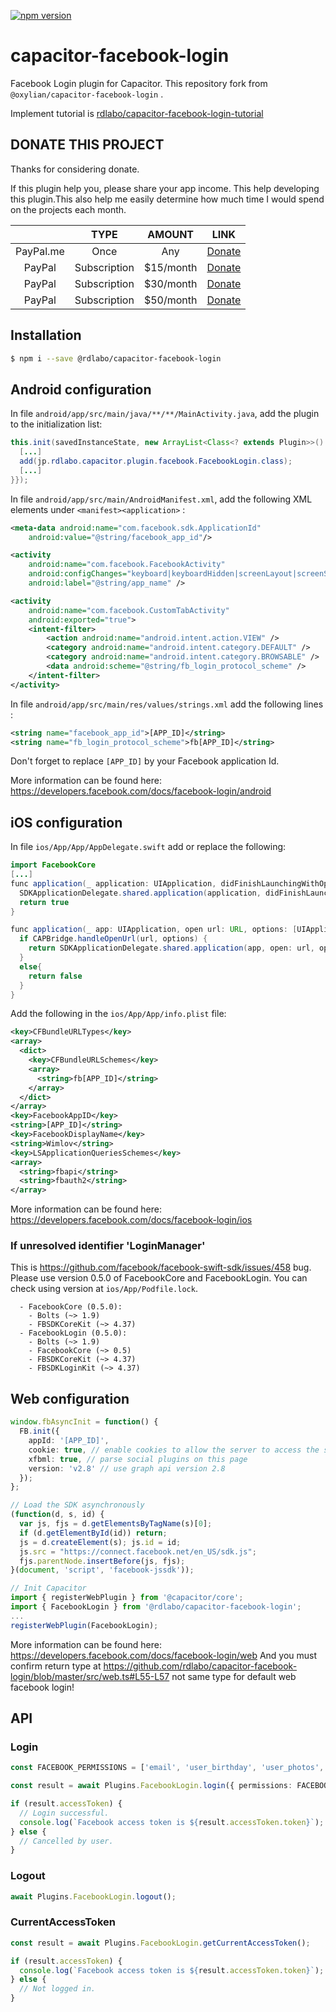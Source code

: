 [![npm version](https://badge.fury.io/js/%40rdlabo%2Fcapacitor-facebook-login.svg)](https://badge.fury.io/js/%40rdlabo%2Fcapacitor-facebook-login)

# capacitor-facebook-login
Facebook Login plugin for Capacitor. This repository fork from `@oxylian/capacitor-facebook-login` .

Implement tutorial is [rdlabo/capacitor-facebook-login-tutorial](https://github.com/rdlabo/capacitor-facebook-login-tutorial)

## DONATE THIS PROJECT
Thanks for considering donate.

If this plugin help you, please share your app income. This help developing this plugin.This also help me easily determine how much time I would spend on the projects each month.

|  | TYPE | AMOUNT | LINK |
|:--:|:--:|:--:|:--:|
| PayPal.me | Once | Any | [Donate](https://www.paypal.me/rdlabo) |
| PayPal | Subscription | $15/month | [Donate](https://www.paypal.com/cgi-bin/webscr?cmd=_s-xclick&hosted_button_id=JHYSDYQB29MLC) |
| PayPal | Subscription | $30/month | [Donate](https://www.paypal.com/cgi-bin/webscr?cmd=_s-xclick&hosted_button_id=RCJ8A3KXG928A) |
| PayPal | Subscription | $50/month | [Donate](https://www.paypal.com/cgi-bin/webscr?cmd=_s-xclick&hosted_button_id=U2RQUKRPDA35C) |

## Installation

```bash
$ npm i --save @rdlabo/capacitor-facebook-login
```

## Android configuration

In file `android/app/src/main/java/**/**/MainActivity.java`, add the plugin to the initialization list:

```java
this.init(savedInstanceState, new ArrayList<Class<? extends Plugin>>() {{
  [...]
  add(jp.rdlabo.capacitor.plugin.facebook.FacebookLogin.class);
  [...]
}});
```

In file `android/app/src/main/AndroidManifest.xml`, add the following XML elements under `<manifest><application>` :

```xml
<meta-data android:name="com.facebook.sdk.ApplicationId"
    android:value="@string/facebook_app_id"/>

<activity
    android:name="com.facebook.FacebookActivity"
    android:configChanges="keyboard|keyboardHidden|screenLayout|screenSize|orientation"
    android:label="@string/app_name" />

<activity
    android:name="com.facebook.CustomTabActivity"
    android:exported="true">
    <intent-filter>
        <action android:name="android.intent.action.VIEW" />
        <category android:name="android.intent.category.DEFAULT" />
        <category android:name="android.intent.category.BROWSABLE" />
        <data android:scheme="@string/fb_login_protocol_scheme" />
    </intent-filter>
</activity>
```

In file `android/app/src/main/res/values/strings.xml` add the following lines :

```xml
<string name="facebook_app_id">[APP_ID]</string>
<string name="fb_login_protocol_scheme">fb[APP_ID]</string>
```

Don't forget to replace `[APP_ID]` by your Facebook application Id.

More information can be found here: https://developers.facebook.com/docs/facebook-login/android

## iOS configuration

In file `ios/App/App/AppDelegate.swift` add or replace the following:

```java
import FacebookCore
[...]
func application(_ application: UIApplication, didFinishLaunchingWithOptions launchOptions: [UIApplication.LaunchOptionsKey: Any]?) -> Bool {
  SDKApplicationDelegate.shared.application(application, didFinishLaunchingWithOptions: launchOptions)
  return true
}

func application(_ app: UIApplication, open url: URL, options: [UIApplication.OpenURLOptionsKey : Any] = [:]) -> Bool {
  if CAPBridge.handleOpenUrl(url, options) {
    return SDKApplicationDelegate.shared.application(app, open: url, options: options)
  }
  else{
    return false
  }
}
```

Add the following in the `ios/App/App/info.plist` file:

```xml
<key>CFBundleURLTypes</key>
<array>
  <dict>
    <key>CFBundleURLSchemes</key>
    <array>
      <string>fb[APP_ID]</string>
    </array>
  </dict>
</array>
<key>FacebookAppID</key>
<string>[APP_ID]</string>
<key>FacebookDisplayName</key>
<string>Wimlov</string>
<key>LSApplicationQueriesSchemes</key>
<array>
  <string>fbapi</string>
  <string>fbauth2</string>
</array>
```

More information can be found here: https://developers.facebook.com/docs/facebook-login/ios

### If unresolved identifier 'LoginManager'

This is https://github.com/facebook/facebook-swift-sdk/issues/458 bug.
Please use version 0.5.0 of FacebookCore and FacebookLogin. You can check using version at `ios/App/Podfile.lock`.

```Podfile.lock
  - FacebookCore (0.5.0):
    - Bolts (~> 1.9)
    - FBSDKCoreKit (~> 4.37)
  - FacebookLogin (0.5.0):
    - Bolts (~> 1.9)
    - FacebookCore (~> 0.5)
    - FBSDKCoreKit (~> 4.37)
    - FBSDKLoginKit (~> 4.37)
```

## Web configuration

```ts
window.fbAsyncInit = function() {
  FB.init({
    appId: '[APP_ID]',
    cookie: true, // enable cookies to allow the server to access the session
    xfbml: true, // parse social plugins on this page
    version: 'v2.8' // use graph api version 2.8
  });
};

// Load the SDK asynchronously
(function(d, s, id) {
  var js, fjs = d.getElementsByTagName(s)[0];
  if (d.getElementById(id)) return;
  js = d.createElement(s); js.id = id;
  js.src = "https://connect.facebook.net/en_US/sdk.js";
  fjs.parentNode.insertBefore(js, fjs);
}(document, 'script', 'facebook-jssdk'));
```

```ts
// Init Capacitor
import { registerWebPlugin } from '@capacitor/core';
import { FacebookLogin } from '@rdlabo/capacitor-facebook-login';
...
registerWebPlugin(FacebookLogin);
```

More information can be found here: https://developers.facebook.com/docs/facebook-login/web
And you must confirm return type at https://github.com/rdlabo/capacitor-facebook-login/blob/master/src/web.ts#L55-L57
not same type for default web facebook login!

## API

### Login

```ts
const FACEBOOK_PERMISSIONS = ['email', 'user_birthday', 'user_photos', 'user_gender'];

const result = await Plugins.FacebookLogin.login({ permissions: FACEBOOK_PERMISSIONS });

if (result.accessToken) {
  // Login successful.
  console.log(`Facebook access token is ${result.accessToken.token}`);
} else {
  // Cancelled by user.
}
```

### Logout

```ts
await Plugins.FacebookLogin.logout();
```

### CurrentAccessToken

```ts
const result = await Plugins.FacebookLogin.getCurrentAccessToken();

if (result.accessToken) {
  console.log(`Facebook access token is ${result.accessToken.token}`);
} else {
  // Not logged in.
}
```
